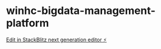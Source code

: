 # winhc-bigdata-management-platform

[Edit in StackBlitz next generation editor ⚡️](https://stackblitz.com/~/github.com/xujakai/winhc-bigdata-management-platform)